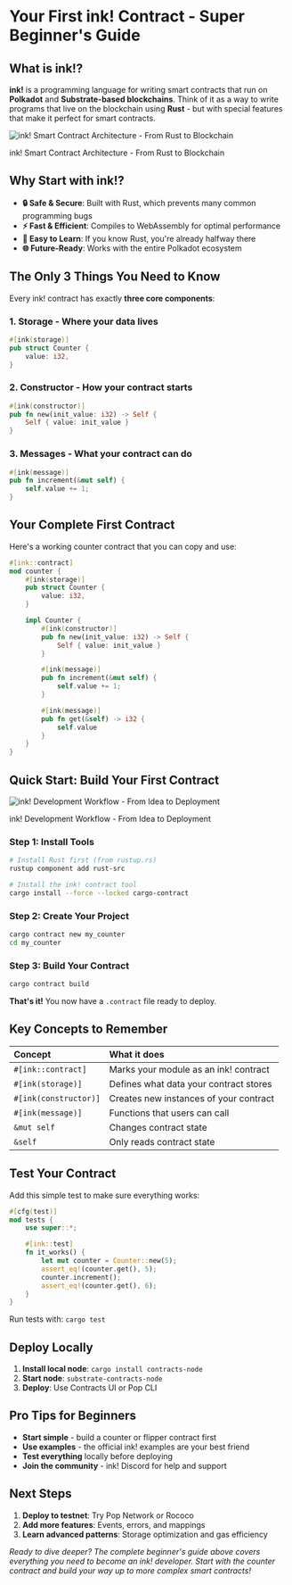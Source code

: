 
# Your First ink! Contract - Super Beginner's Guide

## What is ink!?

**ink!** is a programming language for writing smart contracts that run on **Polkadot** and **Substrate-based blockchains**. Think of it as a way to write programs that live on the blockchain using **Rust** - but with special features that make it perfect for smart contracts.

![ink! Smart Contract Architecture - From Rust to Blockchain](https://user-gen-media-assets.s3.amazonaws.com/gpt4o_images/9ac929d5-e6ea-490e-8614-3fdd4019dac0.png)

ink! Smart Contract Architecture - From Rust to Blockchain

## Why Start with ink!?

- **🔒 Safe \& Secure**: Built with Rust, which prevents many common programming bugs
- **⚡ Fast \& Efficient**: Compiles to WebAssembly for optimal performance
- **🚀 Easy to Learn**: If you know Rust, you're already halfway there
- **🌐 Future-Ready**: Works with the entire Polkadot ecosystem


## The Only 3 Things You Need to Know

Every ink! contract has exactly **three core components**:

### 1. **Storage** - Where your data lives

```rust
#[ink(storage)]
pub struct Counter {
    value: i32,
}
```


### 2. **Constructor** - How your contract starts

```rust
#[ink(constructor)]
pub fn new(init_value: i32) -> Self {
    Self { value: init_value }
}
```


### 3. **Messages** - What your contract can do

```rust
#[ink(message)]
pub fn increment(&mut self) {
    self.value += 1;
}
```


## Your Complete First Contract

Here's a working counter contract that you can copy and use:

```rust
#[ink::contract]
mod counter {
    #[ink(storage)]
    pub struct Counter {
        value: i32,
    }

    impl Counter {
        #[ink(constructor)]
        pub fn new(init_value: i32) -> Self {
            Self { value: init_value }
        }

        #[ink(message)]
        pub fn increment(&mut self) {
            self.value += 1;
        }

        #[ink(message)]
        pub fn get(&self) -> i32 {
            self.value
        }
    }
}
```


## Quick Start: Build Your First Contract

![ink! Development Workflow - From Idea to Deployment](https://user-gen-media-assets.s3.amazonaws.com/gpt4o_images/e20c3cc7-b68a-4de4-a3b3-e615dd5b0908.png)

ink! Development Workflow - From Idea to Deployment

### Step 1: Install Tools

```bash
# Install Rust first (from rustup.rs)
rustup component add rust-src

# Install the ink! contract tool
cargo install --force --locked cargo-contract
```


### Step 2: Create Your Project

```bash
cargo contract new my_counter
cd my_counter
```


### Step 3: Build Your Contract

```bash
cargo contract build
```

**That's it!** You now have a `.contract` file ready to deploy.

## Key Concepts to Remember

| Concept | What it does |
| :-- | :-- |
| `#[ink::contract]` | Marks your module as an ink! contract |
| `#[ink(storage)]` | Defines what data your contract stores |
| `#[ink(constructor)]` | Creates new instances of your contract |
| `#[ink(message)]` | Functions that users can call |
| `&mut self` | Changes contract state |
| `&self` | Only reads contract state |

## Test Your Contract

Add this simple test to make sure everything works:

```rust
#[cfg(test)]
mod tests {
    use super::*;

    #[ink::test]
    fn it_works() {
        let mut counter = Counter::new(5);
        assert_eq!(counter.get(), 5);
        counter.increment();
        assert_eq!(counter.get(), 6);
    }
}
```

Run tests with: `cargo test`

## Deploy Locally

1. **Install local node**: `cargo install contracts-node`
2. **Start node**: `substrate-contracts-node`
3. **Deploy**: Use Contracts UI or Pop CLI

## Pro Tips for Beginners

- **Start simple** - build a counter or flipper contract first
- **Use examples** - the official ink! examples are your best friend
- **Test everything** locally before deploying
- **Join the community** - ink! Discord for help and support


## Next Steps

1. **Deploy to testnet**: Try Pop Network or Rococo
2. **Add more features**: Events, errors, and mappings
3. **Learn advanced patterns**: Storage optimization and gas efficiency

*Ready to dive deeper? The complete beginner's guide above covers everything you need to become an ink! developer. Start with the counter contract and build your way up to more complex smart contracts!*
